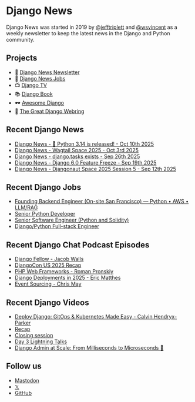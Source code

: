 # Django News

Django News was started in 2019 by [@jefftriplett](https://github.com/jefftriplett) and [@wsvincent](https://github.com/wsvincent) as a weekly newsletter to keep the latest news in the Django and Python community.

## Projects

- :newspaper: [Django News Newsletter](https://django-news.com)
- :briefcase: [Django News Jobs](https://jobs.django-news.com)
- :tv: [Django TV](https://djangotv.com)
- :books: [Django Book](https://djangobook.com)
- :dark_sunglasses: [Awesome Django](https://awesomedjango.org)
- :ring: [The Great Django Webring](https://djangowebring.com)

## Recent Django News

<!--START_SECTION:news-->
- [Django News - 🥧 Python 3.14 is released!  - Oct 10th 2025](https://django-news.com/issues/306)
- [Django News - Wagtail Space 2025 - Oct 3rd 2025](https://django-news.com/issues/305)
- [Django News - django.tasks exists - Sep 26th 2025](https://django-news.com/issues/304)
- [Django News - Django 6.0 Feature Freeze - Sep 19th 2025](https://django-news.com/issues/303)
- [Django News - Djangonaut Space 2025 Session 5 - Sep 12th 2025](https://django-news.com/issues/302)
<!--END_SECTION:news-->

## Recent Django Jobs

<!--START_SECTION:jobs-->
- [Founding Backend Engineer (On-site San Francisco) — Python • AWS • LLM/RAG](https://jobs.django-news.com/558/founding-backend-engineer-on-site-san-francisco-python-aws-llmrag-purrfect-hire/)
- [Senior Python Developer](https://jobs.django-news.com/556/senior-python-developer-basalt-health/)
- [Senior Software Engineer (Python and Solidity)](https://jobs.django-news.com/554/senior-software-engineer-python-and-solidity-liquidfi/)
- [Django/Python Full-stack Engineer](https://jobs.django-news.com/552/djangopython-full-stack-engineer-jointriplecom/)
<!--END_SECTION:jobs-->

## Recent Django Chat Podcast Episodes

<!--START_SECTION:episodes-->
- [Django Fellow - Jacob Walls](https://djangochat.com)
- [DjangoCon US 2025 Recap](https://djangochat.com)
- [PHP Web Frameworks - Roman Pronskiy](https://djangochat.com)
- [Django Deployments in 2025 - Eric Matthes](https://djangochat.com)
- [Event Sourcing - Chris May](https://djangochat.com)
<!--END_SECTION:episodes-->

## Recent Django Videos

<!--START_SECTION:videos-->
- [Deploy Django: GitOps & Kubernetes Made Easy - Calvin Hendryx-Parker](https://djangotv.com/videos/pyohio/2025/deploy-django-gitops-kubernetes-made-easy-calvin-hendryx-parker/)
- [Recap](https://djangotv.com/videos/djangochat/2025/djangocon-us-2025-recap/)
- [Closing session](https://djangotv.com/videos/djangocon-europe/2025/djangocon-europe-2025-closing-session/)
- [Day 3 Lightning Talks](https://djangotv.com/videos/djangocon-europe/2025/djangocon-europe-2025-day-3-lightning-talks/)
- [Django Admin at Scale: From Milliseconds to Microseconds 🚀](https://djangotv.com/videos/djangocon-europe/2025/djangocon-europe-2025-django-admin-at-scale-from-milliseconds-to-microseconds/)
<!--END_SECTION:videos-->

## Follow us

- [Mastodon](https://mastodon.social/@djangonews)
- [𝕏](https://x.com/djangonewsbot)
- [GitHub](https://github.com/django-news)
